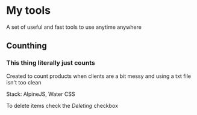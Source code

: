 # My tools

A set of useful and fast tools to use anytime anywhere

## Counthing
### This thing literally just counts
Created to count products when clients are a bit messy and using a txt file isn't too clean

Stack: AlpineJS, Water CSS

To delete items check the *Deleting* checkbox

